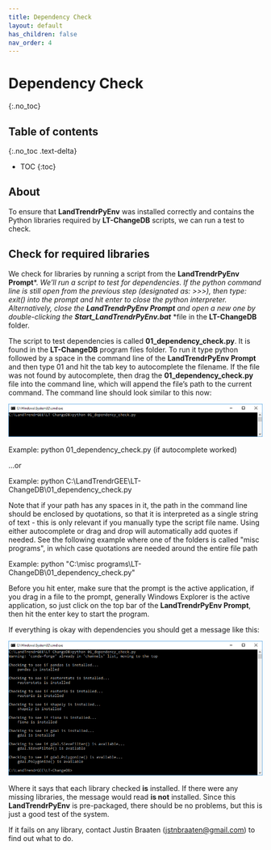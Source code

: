 ```yaml
---
title: Dependency Check
layout: default
has_children: false
nav_order: 4
---
```


# Dependency Check
{:.no_toc}

## Table of contents
{:.no_toc .text-delta}

* TOC
{:toc}

## About

To ensure that **LandTrendrPyEnv** was installed correctly and contains the Python libraries required by **LT-ChangeDB** scripts, we can run a test to check.

## Check for required libraries

We check for libraries by running a script from the **LandTrendrPyEnv Prompt***. *We’ll run a script to test for dependencies. If the python command line is still open from the previous step (designated as: >>>), then type: exit() into the prompt and hit enter to close the python interpreter. Alternatively, close the **LandTrendrPyEnv Prompt** and open a new one by double-clicking the **Start_LandTrendrPyEnv.bat*** *file in the **LT-ChangeDB** folder.

The script to test dependencies is called **01_dependency_check.py**. It is found in the **LT-ChangeDB** program files folder. To run it type python  followed by a space in the command line of the **LandTrendrPyEnv Prompt** and then type 01 and hit the tab key to autocomplete the filename. If the file was not found by autocomplete, then drag the **01_dependency_check.py** file into the command line, which will append the file’s path to the current command. The command line should look similar to this now:

![image alt text](image_21.png)

Example: python 01_dependency_check.py (if autocomplete worked)

...or

Example: python C:\LandTrendrGEE\LT-ChangeDB\01_dependency_check.py

Note that if your path has any spaces in it, the path in the command line should be enclosed by quotations, so that it is interpreted as a single string of text - this is only relevant if you manually type the script file name. Using either autocomplete or drag and drop will automatically add quotes if needed. See the following example where one of the folders is called "misc programs", in which case quotations are needed around the entire file path

Example: python "C:\misc programs\LT-ChangeDB\01_dependency_check.py"

Before you hit enter, make sure that the prompt is the active application, if you drag in a file to the prompt, generally Windows Explorer is the active application, so just click on the top bar of the **LandTrendrPyEnv Prompt**, then hit the enter key to start the program.

If everything is okay with dependencies you should get a message like this:

![image alt text](image_22.png)

Where it says that each library checked **is** installed. If there were any missing libraries, the message would read **is not** installed. Since this **LandTrendrPyEnv** is pre-packaged, there should be no problems, but this is just a good test of the system.

If it fails on any library, contact Justin Braaten ([jstnbraaten@gmail.com](mailto:jstnbraaten@gmail.com)) to find out what to do.